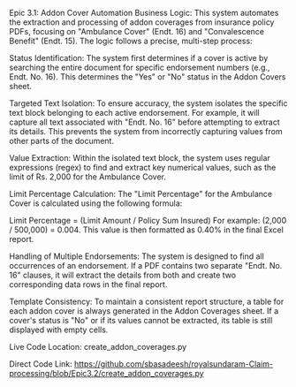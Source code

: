 Epic 3.1: Addon Cover Automation
Business Logic:
This system automates the extraction and processing of addon coverages from insurance policy PDFs, focusing on "Ambulance Cover" (Endt. 16) and "Convalescence Benefit" (Endt. 15). The logic follows a precise, multi-step process:

Status Identification: The system first determines if a cover is active by searching the entire document for specific endorsement numbers (e.g., Endt. No. 16). This determines the "Yes" or "No" status in the Addon Covers sheet.

Targeted Text Isolation: To ensure accuracy, the system isolates the specific text block belonging to each active endorsement. For example, it will capture all text associated with "Endt. No. 16" before attempting to extract its details. This prevents the system from incorrectly capturing values from other parts of the document.

Value Extraction: Within the isolated text block, the system uses regular expressions (regex) to find and extract key numerical values, such as the limit of Rs. 2,000 for the Ambulance Cover.

Limit Percentage Calculation: The "Limit Percentage" for the Ambulance Cover is calculated using the following formula:

Limit Percentage = (Limit Amount / Policy Sum Insured)
For example: (2,000 / 500,000) = 0.004. This value is then formatted as 0.40% in the final Excel report.

Handling of Multiple Endorsements: The system is designed to find all occurrences of an endorsement. If a PDF contains two separate "Endt. No. 16" clauses, it will extract the details from both and create two corresponding data rows in the final report.

Template Consistency: To maintain a consistent report structure, a table for each addon cover is always generated in the Addon Coverages sheet. If a cover's status is "No" or if its values cannot be extracted, its table is still displayed with empty cells.

Live Code Location: create_addon_coverages.py

Direct Code Link: https://github.com/sbasadeesh/royalsundaram-Claim-processing/blob/Epic3.2/create_addon_coverages.py
